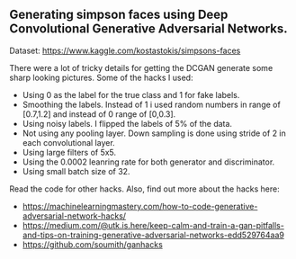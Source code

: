 ## Generating simpson faces using Deep Convolutional Generative Adversarial Networks.

Dataset: https://www.kaggle.com/kostastokis/simpsons-faces

There were a lot of tricky details for getting the DCGAN generate some sharp looking pictures. Some of the hacks I used:

* Using 0 as the label for the true class and 1 for fake labels.
* Smoothing the labels. Instead of 1 i used random numbers in range of [0.7,1.2] and instead of 0 range of [0,0.3].
* Using noisy labels. I flipped the labels of 5% of the data. 
* Not using any pooling layer. Down sampling is done using stride of 2 in each convolutional layer.
* Using large filters of 5x5.
* Using the 0.0002 leanring rate for both generator and discriminator.
* Using small batch size of 32.

Read the code for other hacks. Also, find out more about the hacks here:
* https://machinelearningmastery.com/how-to-code-generative-adversarial-network-hacks/
* https://medium.com/@utk.is.here/keep-calm-and-train-a-gan-pitfalls-and-tips-on-training-generative-adversarial-networks-edd529764aa9
* https://github.com/soumith/ganhacks

